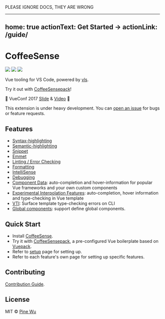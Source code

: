 

PLEASE IGNORE DOCS, THEY ARE WRONG



---
home: true
actionText: Get Started →
actionLink: /guide/
---

# CoffeeSense

[![](https://vsmarketplacebadge.apphb.com/version-short/octref.coffeesense.svg?style=flat-square)](https://marketplace.visualstudio.com/items?itemName=octref.coffeesense)
[![](https://vsmarketplacebadge.apphb.com/installs-short/octref.coffeesense.svg?style=flat-square)](https://marketplace.visualstudio.com/items?itemName=octref.coffeesense)
[![](https://vsmarketplacebadge.apphb.com/rating-short/octref.coffeesense.svg?style=flat-square)](https://marketplace.visualstudio.com/items?itemName=octref.coffeesense)

Vue tooling for VS Code, powered by [vls](https://github.com/phil294/coffeesense/tree/master/server).

Try it out with [CoffeeSensepack](https://github.com/octref/coffeesensepack)!

🎉 VueConf 2017 [Slide](https://www.dropbox.com/sh/eb4w8k3orh0j391/AAB3HaJexbGLa2tCP14BI8oJa?dl=0) & [Video](https://www.youtube.com/watch?v=05tNXJ-Kric) 🎉

This extension is under heavy development.
You can [open an issue](https://github.com/phil294/coffeesense/issues/new) for bugs or feature requests.

## Features

- [Syntax-highlighting](/guide/highlighting.md)
- [Semantic-highlighting](/guide/semantic-highlighting.md)
- [Snippet](/guide/snippet.md)
- [Emmet](/guide/emmet.md)
- [Linting / Error Checking](/guide/linting-error.md)
- [Formatting](/guide/formatting.md)
- [IntelliSense](/guide/intellisense.md)
- [Debugging](/guide/debugging.md)
- [Component Data](/guide/component-data.md): auto-completion and hover-information for popular Vue frameworks and your own custom components
- [Experimental Interpolation Features](/guide/interpolation.md): auto-completion, hover information and type-checking in Vue template
- [VTI](/guide/vti.md): Surface template type-checking errors on CLI
- [Global components](/guide/global-components.md): support define global components.

## Quick Start

- Install [CoffeeSense](https://marketplace.visualstudio.com/items?itemName=octref.coffeesense).
- Try it with [CoffeeSensepack](https://github.com/octref/coffeesensepack), a pre-configured Vue boilerplate based on [Vuepack](https://github.com/egoist/vuepack).
- Refer to [setup](/guide/setup.md) page for setting up.
- Refer to each feature's own page for setting up specific features.

## Contributing

[Contribution Guide](https://github.com/phil294/coffeesense/blob/master/.github/CONTRIBUTING.md).

## License

MIT © [Pine Wu](https://github.com/octref)
